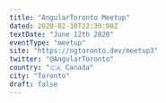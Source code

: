 ```yaml
---
title: "AngularToronto Meetup"
dated: 2020-02-10T22:30:00Z
textDate: "June 12th 2020"
eventType: "meetup"
site: "https://ngtoronto.dev/meetup3"
twitter: "@AngularToronto"
country: "🇨🇦 Canada"
city: "Toronto"
draft: false
---
```

